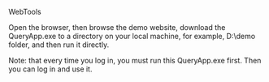 WebTools

Open the browser, then browse the demo website, 
download the QueryApp.exe to a directory on your local machine, 
for example, D:\demo folder, and then run it directly. 

Note: that every time you log in, you must run this QueryApp.exe first. 
Then you can log in and use it.
